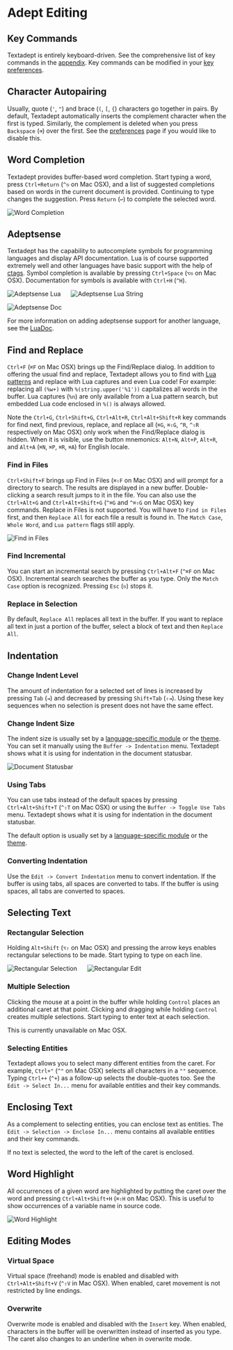 # Adept Editing

## Key Commands

Textadept is entirely keyboard-driven. See the comprehensive list of key
commands in the [appendix][]. Key commands can be modified in your
[key preferences][].

[appendix]: 14_Appendix.html#Key.Bindings
[key preferences]: 9_Preferences.html#Key.Commands

## Character Autopairing

Usually, quote (`'`, `"`) and brace (`(`, `[`, `{`) characters go together in
pairs. By default, Textadept automatically inserts the complement character when
the first is typed. Similarly, the complement is deleted when you press
`Backspace` (`⌫`) over the first. See the [preferences][] page if you would like
to disable this.

[preferences]: 9_Preferences.html#Module.Settings

## Word Completion

Textadept provides buffer-based word completion. Start typing a word, press
`Ctrl+Return` (`^⎋` on Mac OSX), and a list of suggested completions based on
words in the current document is provided. Continuing to type changes the
suggestion. Press `Return` (`↩`) to complete the selected word.

![Word Completion](images/wordcompletion.png)

## Adeptsense

Textadept has the capability to autocomplete symbols for programming languages
and display API documentation. Lua is of course supported extremely well and
other languages have basic support with the help of [ctags][]. Symbol completion
is available by pressing `Ctrl+Space` (`⌥⎋` on Mac OSX). Documentation for
symbols is available with `Ctrl+H` (`^H`).

![Adeptsense Lua](images/adeptsense_lua.png)
&nbsp;&nbsp;&nbsp;&nbsp;
![Adeptsense Lua String](images/adeptsense_string.png)

![Adeptsense Doc](images/adeptsense_doc.png)

For more information on adding adeptsense support for another language, see
the [LuaDoc][].

[ctags]: http://ctags.sf.net
[LuaDoc]: ../api/_M.textadept.adeptsense.html

## Find and Replace

`Ctrl+F` (`⌘F` on Mac OSX) brings up the Find/Replace dialog. In addition to
offering the usual find and replace, Textadept allows you to find with [Lua
patterns][] and replace with Lua captures and even Lua code! For example:
replacing all `(%w+)` with `%(string.upper('%1'))` capitalizes all words in the
buffer. Lua captures (`%n`) are only available from a Lua pattern search, but
embedded Lua code enclosed in `%()` is always allowed.

Note the `Ctrl+G`, `Ctrl+Shift+G`, `Ctrl+Alt+R`, `Ctrl+Alt+Shift+R` key commands
for find next, find previous, replace, and replace all (`⌘G`, `⌘⇧G`, `^R`, `^⇧R`
respectively on Mac OSX) only work when the Find/Replace dialog is hidden. When
it is visible, use the button mnemonics: `Alt+N`, `Alt+P`, `Alt+R`, and `Alt+A`
(`⌘N`, `⌘P`, `⌘R`, `⌘A`) for English locale.

[Lua patterns]: 14_Appendix.html#Lua.Patterns

### Find in Files

`Ctrl+Shift+F` brings up Find in Files (`⌘⇧F` on Mac OSX) and will prompt for a
directory to search. The results are displayed in a new buffer. Double-clicking
a search result jumps to it in the file. You can also use the `Ctrl+Alt+G` and
`Ctrl+Alt+Shift+G` (`^⌘G` and `^⌘⇧G` on Mac OSX) key commands. Replace in Files
is not supported. You will have to `Find in Files` first, and then `Replace All`
for each file a result is found in. The `Match Case`, `Whole Word`, and
`Lua pattern` flags still apply.

![Find in Files](images/findinfiles.png)

### Find Incremental

You can start an incremental search by pressing `Ctrl+Alt+F` (`^⌘F` on Mac OSX).
Incremental search searches the buffer as you type. Only the `Match Case` option
is recognized. Pressing `Esc` (`⎋`) stops it.

### Replace in Selection

By default, `Replace All` replaces all text in the buffer. If you want to
replace all text in just a portion of the buffer, select a block of text and
then `Replace All`.

## Indentation

### Change Indent Level

The amount of indentation for a selected set of lines is increased by pressing
`Tab` (`⇥`) and decreased by pressing `Shift+Tab` (`⇧⇥`). Using these key
sequences when no selection is present does not have the same effect.

### Change Indent Size

The indent size is usually set by a [language-specific module][] or the
[theme][]. You can set it manually using the `Buffer -> Indentation` menu.
Textadept shows what it is using for indentation in the document statusbar.

![Document Statusbar](images/docstatusbar.png)

[language-specific module]: 7_Modules.html#Buffer.Properties
[theme]: 8_Themes.html#Buffer

### Using Tabs

You can use tabs instead of the default spaces by pressing `Ctrl+Alt+Shift+T`
(`^⇧T` on Mac OSX) or using the `Buffer -> Toggle Use Tabs` menu. Textadept
shows what it is using for indentation in the document statusbar.

The default option is usually set by a [language-specific module][] or the
[theme][].

[language-specific module]: 7_Modules.html#Buffer.Properties
[theme]: 8_Themes.html#Buffer

### Converting Indentation

Use the `Edit -> Convert Indentation` menu to convert indentation. If the buffer
is using tabs, all spaces are converted to tabs. If the buffer is using spaces,
all tabs are converted to spaces.

## Selecting Text

### Rectangular Selection

Holding `Alt+Shift` (`⌥⇧` on Mac OSX) and pressing the arrow keys enables
rectangular selections to be made. Start typing to type on each line.

![Rectangular Selection](images/rectangularselection.png)
&nbsp;&nbsp;&nbsp;&nbsp;
![Rectangular Edit](images/rectangularselection2.png)

### Multiple Selection

Clicking the mouse at a point in the buffer while holding `Control` places an
additional caret at that point. Clicking and dragging while holding `Control`
creates multiple selections. Start typing to enter text at each selection.

This is currently unavailable on Mac OSX.

### Selecting Entities

Textadept allows you to select many different entities from the caret. For
example, `Ctrl+"` (`^"` on Mac OSX) selects all characters in a `""` sequence.
Typing `Ctrl++` (`^+`) as a follow-up selects the double-quotes too. See the
`Edit -> Select In...` menu for available entities and their key commands.

## Enclosing Text

As a complement to selecting entities, you can enclose text as entities. The
`Edit -> Selection -> Enclose In...` menu contains all available entities and
their key commands.

If no text is selected, the word to the left of the caret is enclosed.

## Word Highlight

All occurrences of a given word are highlighted by putting the caret over the
word and pressing `Ctrl+Alt+Shift+H` (`⌘⇧H` on Mac OSX). This is useful to show
occurrences of a variable name in source code.

![Word Highlight](images/wordhighlight.png)

## Editing Modes

### Virtual Space

Virtual space (freehand) mode is enabled and disabled with `Ctrl+Alt+Shift+V`
(`^⇧V` in Mac OSX). When enabled, caret movement is not restricted by line
endings.

### Overwrite

Overwrite mode is enabled and disabled with the `Insert` key. When enabled,
characters in the buffer will be overwritten instead of inserted as you type.
The caret also changes to an underline when in overwrite mode.
